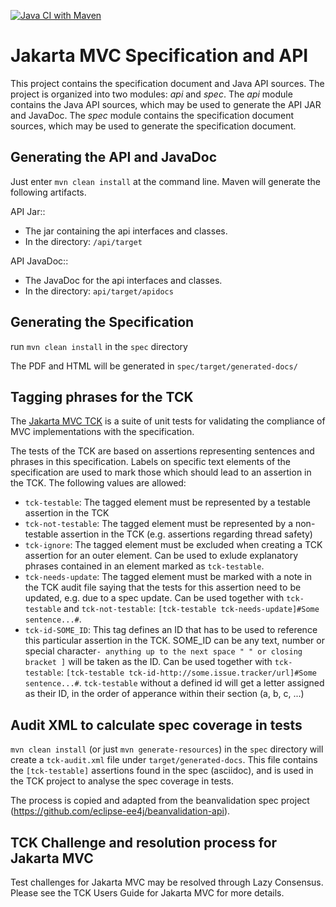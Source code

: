 [![Java CI with Maven](https://github.com/eclipse-ee4j/mvc-api/actions/workflows/main.yml/badge.svg)](https://github.com/eclipse-ee4j/mvc-api/actions/workflows/main.yml)

# Jakarta MVC Specification and API

This project contains the specification document and Java API sources. The project
is organized into two modules: _api_ and _spec_.
The _api_ module contains the Java API sources, which may be used to generate the
API JAR and JavaDoc.
The _spec_ module contains the specification document sources, which may be used
to generate the specification document.

## Generating the API and JavaDoc

Just enter `mvn clean install` at the command line. Maven will generate the following artifacts.

API Jar::
* The jar containing the api interfaces and classes.
* In the directory: `/api/target`

API JavaDoc::
* The JavaDoc for the api interfaces and classes.
* In the directory: `api/target/apidocs`

## Generating the Specification

run `mvn clean install` in the `spec` directory

The PDF and HTML will be generated in `spec/target/generated-docs/`

## Tagging phrases for the TCK

The [Jakarta MVC TCK](https://github.com/eclipse-ee4j/mvc-tck) is a suite of unit
tests for validating the compliance of MVC implementations with the specification.

The tests of the TCK are based on assertions representing sentences and phrases in this
specification. Labels on specific text elements of the specification are used to mark those which
should lead to an assertion in the TCK. The following values are allowed:

* `tck-testable`: The tagged element must be represented by a testable assertion in the TCK
* `tck-not-testable`: The tagged element must be represented by a non-testable assertion in the
TCK (e.g. assertions regarding thread safety)
* `tck-ignore`: The tagged element must be excluded when creating a TCK assertion for an outer
element. Can be used to exlude explanatory phrases contained in an element marked as `tck-testable`.
* `tck-needs-update`: The tagged element must be marked with a note in the TCK audit file saying
that the tests for this assertion need to be updated, e.g. due to a spec update. Can be used
together with `tck-testable` and `tck-not-testable`: `[tck-testable tck-needs-update]#Some sentence...#`.
* `tck-id-SOME_ID`: This tag defines an ID that has to be used to reference this particular assertion
in the TCK. SOME_ID can be any text, number or special character`- anything up to the next space " " or
closing bracket ]` will be taken as the ID. Can be used together with `tck-testable`:
`[tck-testable tck-id-http://some.issue.tracker/url]#Some sentence...#`. `tck-testable` without a
defined id will get a letter assigned as their ID, in the order of apperance within their section
(a, b, c, ...)

## Audit XML to calculate spec coverage in tests

`mvn clean install` (or just `mvn generate-resources`) in the `spec` directory will create a `tck-audit.xml` file under
`target/generated-docs`. This file contains the `[tck-testable]` assertions found in the spec (asciidoc),
and is used in the TCK project to analyse the spec coverage in tests.

The process is copied and adapted from the beanvalidation spec project
(https://github.com/eclipse-ee4j/beanvalidation-api).

## TCK Challenge and resolution process for Jakarta MVC

Test challenges for Jakarta MVC may be resolved through Lazy Consensus. Please see the TCK Users Guide for Jakarta MVC for more details.
